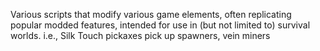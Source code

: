Various scripts that modify various game elements, often replicating popular modded features, intended for use in (but not limited to) survival worlds. 
i.e., Silk Touch pickaxes pick up spawners, vein miners
